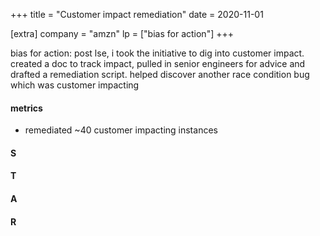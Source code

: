 +++
title = "Customer impact remediation"
date = 2020-11-01

[extra]
company = "amzn"
lp = ["bias for action"]
+++

bias for action: post lse, i took the initiative to dig into customer impact. created a doc to track impact, pulled in senior engineers for advice and drafted a remediation script. helped discover another race condition bug which was customer impacting

#### metrics
- remediated ~40 customer impacting instances

#### S

#### T

#### A

#### R

